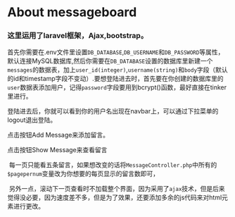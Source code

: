 # About messageboard


 ### 这里运用了laravel框架，Ajax,bootstrap。
 
 首先你需要在.env文件里设置`DB_DATABASE`,`DB_USERNAME`和`DB_PASSWORD`等属性，默认连接MySQL数据库,然后你需要在`DB_DATABASE`设置的数据库里新建一个`messages`的数据表，加上`user_id(integer)`,`username(string)`和`body`字段（默认的id和timestamp字段不变动）.要想登陆进去时，首先要在你创建的数据库里的`user`数据表添加用户，记得`password`字段要用到bcrypt()函数，最好直接在tinker里进行。

 登陆进去后，你就可以看到你的用户名出现在navbar上，可以通过下拉菜单的logout退出登陆。
  
  点击按钮Add Message来添加留言。
  
  点击按钮Show Message来查看留言
  
  每一页只能看五条留言，如果想改变的话将`MessageController.php`中所有的`$pagepernum`变量改为你想要的每页显示的留言数即可，
  
  另外一点，滚动下一页查看时不加载整个界面，因为采用了`ajax`技术，但是后来觉得没必要，因为速度差不多，但是为了效果，还要添加多余的js代码来对html元素进行更改。
